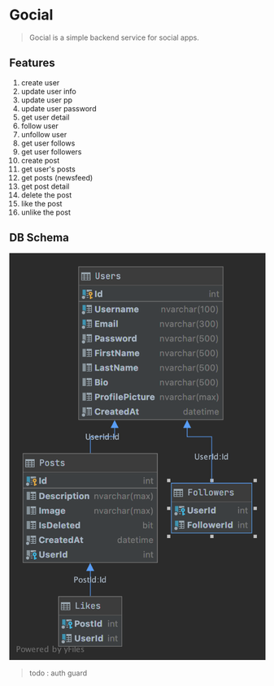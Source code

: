 # Gocial
> Gocial is a simple backend service for social apps.

## Features

 1. create user
 2. update user info
 3. update user pp
 4. update user password
 5. get user detail
 6. follow user
 7. unfollow user
 8. get user follows
 9. get user followers
 10. create post
 11. get user's posts
 12. get posts (newsfeed)
 13. get post detail
 14. delete the post
 15. like the post
 16. unlike the post

## DB Schema

![db schema](gocial-schema.png)

> todo : auth guard 
